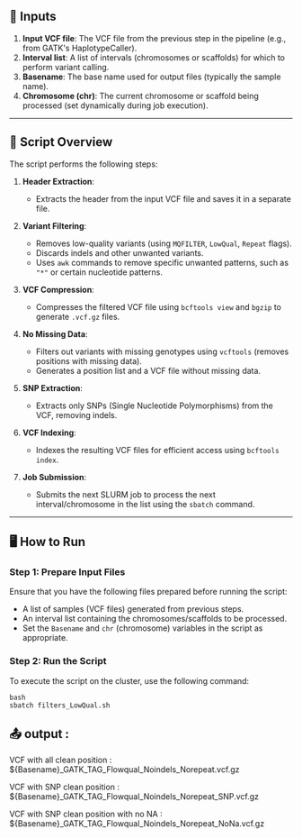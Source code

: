 ## 📂 Inputs

1. **Input VCF file**: The VCF file from the previous step in the pipeline (e.g., from GATK's HaplotypeCaller).
2. **Interval list**: A list of intervals (chromosomes or scaffolds) for which to perform variant calling.
3. **Basename**: The base name used for output files (typically the sample name).
4. **Chromosome (chr)**: The current chromosome or scaffold being processed (set dynamically during job execution).

---

## 📝 Script Overview

The script performs the following steps:

1. **Header Extraction**:
   - Extracts the header from the input VCF file and saves it in a separate file.

2. **Variant Filtering**:
   - Removes low-quality variants (using `MQFILTER`, `LowQual`, `Repeat` flags).
   - Discards indels and other unwanted variants.
   - Uses `awk` commands to remove specific unwanted patterns, such as `"*"` or certain nucleotide patterns.

3. **VCF Compression**:
   - Compresses the filtered VCF file using `bcftools view` and `bgzip` to generate `.vcf.gz` files.

4. **No Missing Data**:
   - Filters out variants with missing genotypes using `vcftools` (removes positions with missing data).
   - Generates a position list and a VCF file without missing data.

5. **SNP Extraction**:
   - Extracts only SNPs (Single Nucleotide Polymorphisms) from the VCF, removing indels.

6. **VCF Indexing**:
   - Indexes the resulting VCF files for efficient access using `bcftools index`.

7. **Job Submission**:
   - Submits the next SLURM job to process the next interval/chromosome in the list using the `sbatch` command.

---

## 🖥️ How to Run

### Step 1: Prepare Input Files
Ensure that you have the following files prepared before running the script:

- A list of samples (VCF files) generated from previous steps.
- An interval list containing the chromosomes/scaffolds to be processed.
- Set the `Basename` and `chr` (chromosome) variables in the script as appropriate.

### Step 2: Run the Script

To execute the script on the cluster, use the following command:

```
bash
sbatch filters_LowQual.sh
```

## 📤 output :

VCF with all clean position : ${Basename}_GATK_TAG_Flowqual_Noindels_Norepeat.vcf.gz

VCF with SNP clean position : ${Basename}_GATK_TAG_Flowqual_Noindels_Norepeat_SNP.vcf.gz

VCF with SNP clean position with no NA : ${Basename}_GATK_TAG_Flowqual_Noindels_Norepeat_NoNa.vcf.gz

